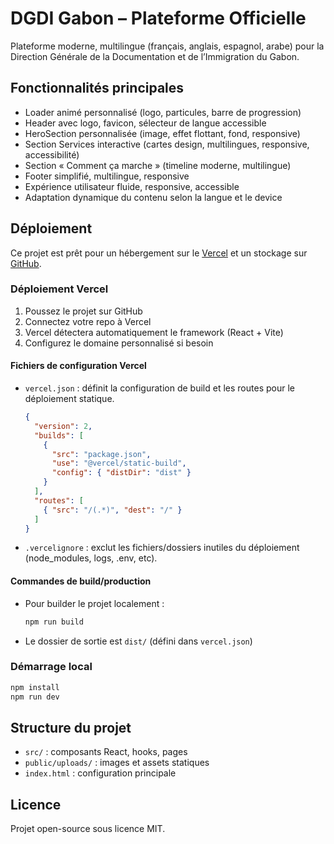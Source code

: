 # DGDI Gabon – Plateforme Officielle

Plateforme moderne, multilingue (français, anglais, espagnol, arabe) pour la Direction Générale de la Documentation et de l’Immigration du Gabon.

## Fonctionnalités principales
- Loader animé personnalisé (logo, particules, barre de progression)
- Header avec logo, favicon, sélecteur de langue accessible
- HeroSection personnalisée (image, effet flottant, fond, responsive)
- Section Services interactive (cartes design, multilingues, responsive, accessibilité)
- Section « Comment ça marche » (timeline moderne, multilingue)
- Footer simplifié, multilingue, responsive
- Expérience utilisateur fluide, responsive, accessible
- Adaptation dynamique du contenu selon la langue et le device

## Déploiement

Ce projet est prêt pour un hébergement sur le  [Vercel](https://vercel.com/) et un stockage sur [GitHub](https://github.com/).

### Déploiement Vercel
1. Poussez le projet sur GitHub
2. Connectez votre repo à Vercel
3. Vercel détectera automatiquement le framework (React + Vite)
4. Configurez le domaine personnalisé si besoin

#### Fichiers de configuration Vercel
- `vercel.json` : définit la configuration de build et les routes pour le déploiement statique.
  ```json
  {
    "version": 2,
    "builds": [
      {
        "src": "package.json",
        "use": "@vercel/static-build",
        "config": { "distDir": "dist" }
      }
    ],
    "routes": [
      { "src": "/(.*)", "dest": "/" }
    ]
  }
  ```
- `.vercelignore` : exclut les fichiers/dossiers inutiles du déploiement (node_modules, logs, .env, etc).

#### Commandes de build/production
- Pour builder le projet localement :
  ```bash
  npm run build
  ```
- Le dossier de sortie est `dist/` (défini dans `vercel.json`)

### Démarrage local
```bash
npm install
npm run dev
```

## Structure du projet
- `src/` : composants React, hooks, pages
- `public/uploads/` : images et assets statiques
- `index.html` : configuration principale

## Licence
Projet open-source sous licence MIT.
